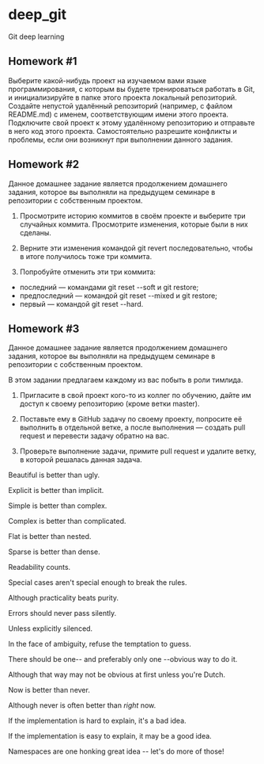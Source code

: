 # deep_git
Git deep learning
## Homework #1 ##

Выберите какой-нибудь проект на изучаемом вами языке программирования, с 
которым вы будете тренироваться работать в Git, и инициализируйте в папке этого
проекта локальный репозиторий.
Создайте непустой удалённый репозиторий (например, с файлом README.md) с именем,
соответствующим имени этого проекта.
Подключите свой проект к этому удалённому репозиторию и отправьте в него код 
этого проекта. Самостоятельно разрешите конфликты и проблемы, если они 
возникнут при выполнении данного задания.

## Homework #2 ##

Данное домашнее задание является продолжением домашнего задания, которое вы 
выполняли на предыдущем семинаре в репозитории с собственным проектом.

1. Просмотрите историю коммитов в своём проекте и выберите три случайных 
коммита. Просмотрите изменения, которые были в них сделаны.

2. Верните эти изменения командой git revert последовательно, чтобы в итоге 
получилось тоже три коммита.

3. Попробуйте отменить эти три коммита:
* последний — командами git reset --soft и git restore;
* предпоследний — командой git reset --mixed и git restore;
* первый — командой git reset --hard.

## Homework #3 ##

Данное домашнее задание является продолжением домашнего задания, которое вы 
выполняли на предыдущем семинаре в репозитории с собственным проектом.

В этом задании предлагаем каждому из вас побыть в роли тимлида.

1. Пригласите в свой проект кого-то из коллег по обучению, дайте им доступ к 
своему репозиторию (кроме ветки master).

2. Поставьте ему в GitHub задачу по своему проекту, попросите её выполнить в 
отдельной ветке, а после выполнения — создать pull request и перевести задачу 
обратно на вас.

1. Проверьте выполнение задачи, примите pull request и удалите ветку, в которой
решалась данная задача.


Beautiful is better than ugly.

Explicit is better than implicit.

Simple is better than complex.

Complex is better than complicated.

Flat is better than nested.

Sparse is better than dense.

Readability counts.

Special cases aren't special enough to break the rules.

Although practicality beats purity.

Errors should never pass silently.

Unless explicitly silenced.

In the face of ambiguity, refuse the temptation to guess.

There should be one-- and preferably only one --obvious way to do it.

Although that way may not be obvious at first unless you're Dutch.

Now is better than never.

Although never is often better than *right* now.

If the implementation is hard to explain, it's a bad idea.

If the implementation is easy to explain, it may be a good idea.

Namespaces are one honking great idea -- let's do more of those!